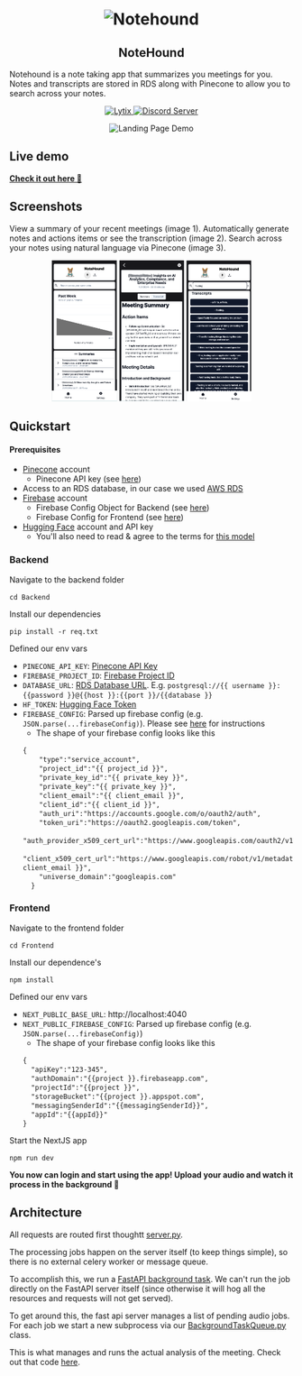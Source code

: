 <h1 align="center">
    <Image src="https://notes.lytix.co/_next/image?url=%2Flytix-notes-logo.png&w=256&q=75" alt="Notehound" width="100" height="100">
</h1>
<h2 align="center">
    NoteHound
</h2>
<p align="">
    Notehound is a note taking app that summarizes you meetings for you. Notes and transcripts are stored in RDS along with Pinecone to allow you to search across your notes.
</p>
<p align="center">
    <a href="https://lytix.co">
        <img src="https://img.shields.io/badge/Visit%20Us-Lytix-brightgreen" alt="Lytix">
    </a>  
    <a href="https://discord.gg/8TCbHsSe">
        <img src="https://img.shields.io/badge/Join%20our%20community-Discord-blue" alt="Discord Server">
    </a>
</p>

<p align="center">
        <img src="https://github.com/Lytix-Labs/notehound/blob/master/assets/landing-page-gif.gif?raw=true" alt="Landing Page Demo">
</p>

## Live demo

[**Check it out here 🚀**](https://notehound.lytix.co)

## Screenshots

View a summary of your recent meetings (image 1). Automatically generate notes and actions items or see the transcription (image 2). Search across your notes using natural language via Pinecone (image 3).

<p align="center">
    <img src="./assets/homepage-example.png" alt="Homepage Example" height="250"/>
    <img src="./assets/meeting-notes-example.png" alt="Meeting Notes Example" height="250"/>
    <img src="./assets/search-example.png" alt="Search Example" height="250"/>
</p>

## Quickstart

#### Prerequisites

- [Pinecone](https://www.pinecone.io/) account
  - Pinecone API key (see [here](https://docs.pinecone.io/guides/get-started/authentication#find-your-pinecone-api-key))
- Access to an RDS database, in our case we used [AWS RDS](https://aws.amazon.com/rds/)
- [Firebase](https://firebase.google.com/docs/auth) account
  - Firebase Config Object for Backend (see [here](https://firebase.google.com/docs/web/learn-more#config-object))
  - Firebase Config for Frontend (see [here](https://stackoverflow.com/questions/52500573/where-can-i-find-my-firebase-apikey-and-authdomain))
- [Hugging Face](https://huggingface.co/) account and API key
  - You'll also need to read & agree to the terms for [this model](https://huggingface.co/pyannote/speaker-diarization-3.1)

### Backend

Navigate to the backend folder

```
cd Backend
```

Install our dependencies

```
pip install -r req.txt
```

Defined our env vars

- `PINECONE_API_KEY`: [Pinecone API Key](https://www.pinecone.io/docs/api-keys/)
- `FIREBASE_PROJECT_ID`: [Firebase Project ID](https://console.firebase.google.com/project/lytix-806ad/settings/general)
- `DATABASE_URL`: [RDS Database URL](https://console.aws.amazon.com/rds/home?region=us-east-1#dbinstances:id=lytixnote;is-cluster=false). E.g. `postgresql://{{ username }}:{{password }}@{{host }}:{{port }}/{{database }}`
- `HF_TOKEN`: [Hugging Face Token](https://huggingface.co/settings/tokens)
- `FIREBASE_CONFIG`: Parsed up firebase config (e.g. `JSON.parse(...firebaseConfig)`). Please see [here](https://firebase.google.com/docs/web/learn-more#config-object) for instructions
  - The shape of your firebase config looks like this
  ```
  {
      "type":"service_account",
      "project_id":"{{ project_id }}",
      "private_key_id":"{{ private_key }}",
      "private_key":"{{ private_key }}",
      "client_email":"{{ client_email }}",
      "client_id":"{{ client_id }}",
      "auth_uri":"https://accounts.google.com/o/oauth2/auth",
      "token_uri":"https://oauth2.googleapis.com/token",
      "auth_provider_x509_cert_url":"https://www.googleapis.com/oauth2/v1/certs",
      "client_x509_cert_url":"https://www.googleapis.com/robot/v1/metadata/x509/{{ client_email }}",
      "universe_domain":"googleapis.com"
    }
  ```

### Frontend

Navigate to the frontend folder

```
cd Frontend
```

Install our dependence's

```
npm install
```

Defined our env vars

- `NEXT_PUBLIC_BASE_URL`: http://localhost:4040
- `NEXT_PUBLIC_FIREBASE_CONFIG`: Parsed up firebase config (e.g. `JSON.parse(...firebaseConfig)`)
  - The shape of your firebase config looks like this
  ```
  {
    "apiKey":"123-345",
    "authDomain":"{{project }}.firebaseapp.com",
    "projectId":"{{project }}",
    "storageBucket":"{{project }}.appspot.com",
    "messagingSenderId":"{{messagingSenderId}}",
    "appId":"{{appId}}"
  }
  ```

Start the NextJS app

```
npm run dev
```

**You now can login and start using the app! Upload your audio and watch it process in the background 🚀**

## Architecture

All requests are routed first thoughtt [server.py](https://github.com/lytix-labs/notehound/blob/master/Backend/server.py).

The processing jobs happen on the server itself (to keep things simple), so there is no external celery worker or message queue.

To accomplish this, we run a [FastAPI background task](https://fastapi.tiangolo.com/tutorial/background-tasks/). We can't run the job directly on the FastAPI server itself (since otherwise it will hog all the resources and requests will not get served).

To get around this, the fast api server manages a list of pending audio jobs. For each job we start a new subprocess via our [BackgroundTaskQueue.py](https://github.com/lytix-labs/notehound/blob/master/Backend/src/BackgroundTaskQueue.py) class.

This is what manages and runs the actual analysis of the meeting. Check out that code [here](https://github.com/lytix-labs/notehound/blob/master/Backend/src/processAudio.py).
